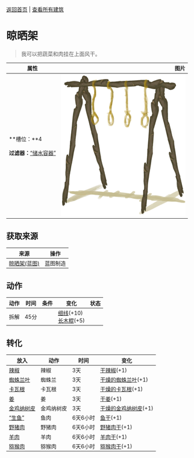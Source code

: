 [返回首页](index.md)   |  [查看所有建筑](building.md)
# 晾晒架  
> 我可以把蔬菜和肉挂在上面风干。  
  
  属性  |   图片   
 ----  |  ----:   
 **槽位：**4<br><br>**过滤器：**[“储水容器”](tag_WaterContainer.md)  |  ![](Sprite/DryingRack.png)   
  
## 获取来源  
来源  |  操作  
----  |  ----  
[晾晒架(蓝图)](Bp_DryingRack.md)  |  蓝图制造  
## 动作  
动作  |  时间  |  条件  |  变化  |  状态  
----  |  ----  |  ----  |  ----  |  ----  
拆解  |  45分  |    |  [细线](CordFiber.md)(+10)<br>[长木棍](StickLong.md)(+5)  |    
## 转化  
放入  |  动作  |  时间  |  变化  
----  |  ----  |  ----  |  ----  
[辣椒](Chilies.md)  |  辣椒  |  3天  |  [干辣椒](ChiliesDried.md)(+1)  
[蜘蛛兰叶](SpiderLilyLeaves.md)  |  蜘蛛兰  |  3天  |  [干燥的蜘蛛兰叶](SpiderLilyLeavesDried.md)(+1)  
[卡瓦根](KavaRoot.md)  |  卡瓦根  |  3天  |  [干燥的卡瓦根](KavaRootDried.md)(+1)  
[姜](Ginger.md)  |  姜  |  3天  |  [干姜](GingerDried.md)(+1)  
[金鸡纳树皮](BarkCinchona.md)  |  金鸡纳树皮  |  3天  |  [干燥的金鸡纳树皮](BarkCinchonaDried.md)(+1)  
[“生鱼”](tag_RawFish.md)  |  鱼肉  |  6天6小时  |  [鱼干](FishDried.md)(+1)  
[野猪肉](BoarMeat.md)  |  野猪肉  |  6天6小时  |  [野猪肉干](BoarMeatDried.md)(+1)  
[羊肉](GoatMeat.md)  |  羊肉  |  6天6小时  |  [羊肉干](GoatMeatDried.md)(+1)  
[猕猴肉](MacaqueMeat.md)  |  猕猴肉  |  6天6小时  |  [猕猴肉干](MacaqueMeatDried.md)(+1)  

